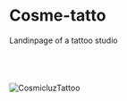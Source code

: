 # Cosme-tatto
Landinpage of a tattoo studio</br></br></br></br></br>
<img  src="https://github.com/09Uno/imgstoreadme/blob/main/Opera%20Instant%C3%A2neo_2023-03-01_122407_dancing-sunshine-9e245a.netlify.app.png" alt="CosmicluzTattoo"></br>
